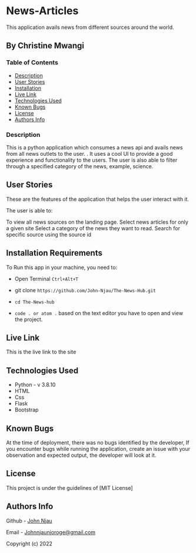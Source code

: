 # News-Articles

This application avails news from different sources around the world.

## By Christine Mwangi

### Table of Contents

- [Description](#description)
- [User Stories](#user-stories)
- [Installation](#installation-requirements)
- [Live Link](#live-link)
- [Technologies Used](#technologies-used)
- [Known Bugs](#known-bugs)
- [License](#license)
- [Authors Info](#author-Info)

### Description

This is a python application which consumes a news api and avails news from all news outlets to the user. . It uses a cool UI to provide a good experience and functionality to the users. The user is also able to filter through a specified category of the news, example, science.

## User Stories

These are the features of the application that helps the user interact with it.

The user is able to:

To view all news sources on the landing page.
Select news articles for only a given site
Select a category of the news they want to read.
Search for specific source using the source id



## Installation Requirements

To Run this app in your machine, you need to:

- Open Terminal `Ctrl+Alt+T`

- git clone `https://github.com/John-Njau/The-News-Hub.git`

- `cd The-News-hub`

- `code . or atom .` based on the text editor you have to open and view the project.

## Live Link

This is the live link to the site

## Technologies Used

- Python - v 3.8.10
- HTML
- Css
- Flask
- Bootstrap

## Known Bugs

At the time of deployment, there was no bugs identified by the developer,
If you encounter bugs while running the application, create an issue with your observation and expected output, the developer will look at it.

## License

This project is under the guidelines of [MIT License]

## Authors Info

Github - [John Njau](https://github.com/nyakiochristine/)

Email - [Johnnjaunjoroge@gmail.com](chrissymwangi254@gmail.com)

Copyright (c) 2022
